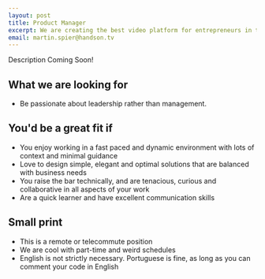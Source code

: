 ```yaml
---
layout: post
title: Product Manager
excerpt: We are creating the best video platform for entrepreneurs in the world and looking for an amazing Product Manager to help us build it.
email: martin.spier@handson.tv
---
```


Description Coming Soon!

## What we are looking for

* Be passionate about leadership rather than management.

## You'd be a great fit if

* You enjoy working in a fast paced and dynamic environment with lots of context and minimal guidance
* Love to design simple, elegant and optimal solutions that are balanced with business needs
* You raise the bar technically, and are tenacious, curious and collaborative in all aspects of your work
* Are a quick learner and have excellent communication skills

## Small print

* This is a remote or telecommute position
* We are cool with part-time and weird schedules
* English is not strictly necessary. Portuguese is fine, as long as you can comment your code in English
